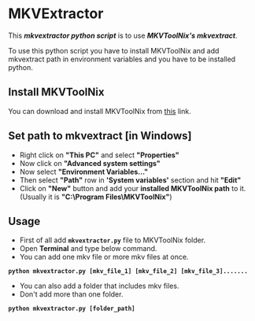 # **MKVExtractor**

This ***mkvextractor python script*** is to use ***MKVToolNix's mkvextract***.

To use this python script you have to install MKVToolNix and add mkvextract path in environment variables and you have to be installed python.

## **Install MKVToolNix**

You can download and install MKVToolNix from [this](https://www.fosshub.com/MKVToolNix.html) link.

## **Set path to mkvextract [in Windows]**

- Right click on **"This PC"** and select **"Properties"**
- Now click on **"Advanced system settings"**
- Now select **"Environment Variables..."**
- Then select **"Path"** row in **'System variables'** section and hit **"Edit"**
- Click on **"New"** button and add your **installed MKVToolNix path** to it. (Usually it is **"C:\Program Files\MKVToolNix"**)


## **Usage**

- First of all add **`mkvextractor.py`** file to MKVToolNix folder.
- Open **Terminal** and type below command.
- You can add one mkv file or more mkv files at once.

**`python mkvextractor.py [mkv_file_1] [mkv_file_2] [mkv_file_3].......`**

- You can also add a folder that includes mkv files.
- Don't add more than one folder.

**`python mkvextractor.py [folder_path]`**
